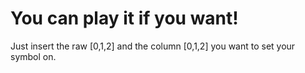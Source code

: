 # You can play it if you want!
Just insert the raw [0,1,2] and the column [0,1,2]
you want to set your symbol on.
